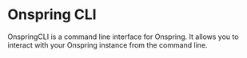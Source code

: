 # Onspring CLI

OnspringCLI is a command line interface for Onspring. It allows you to interact with your Onspring instance from the command line.
